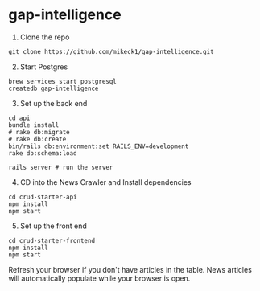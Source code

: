 # gap-intelligence

1. Clone the repo


```
git clone https://github.com/mikeck1/gap-intelligence.git
```
2. Start Postgres
```
brew services start postgresql
createdb gap-intelligence
```
3. Set up the back end
```
cd api
bundle install
# rake db:migrate
# rake db:create
bin/rails db:environment:set RAILS_ENV=development
rake db:schema:load

rails server # run the server
```
4. CD into the News Crawler and Install dependencies
```
cd crud-starter-api 
npm install
npm start
```

5. Set up the front end

```
cd crud-starter-frontend
npm install
npm start
```
Refresh your browser if you don't have articles in the table. News articles will automatically populate while your browser is open.
